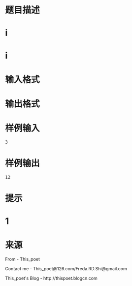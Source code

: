 

# 题目描述



# i



# i



# 输入格式



# 输出格式



# 样例输入


<pre>3</pre>

# 样例输出


<pre>12</pre>

# 提示



# 1



# 来源


<p>
</p><p>
From - This_poet
</p>
<p>
Contact me - This_poet@126.com/Freda.RD.Shi@gmail.com
</p>
<p>
This_poet&#39;s Blog - http://thispoet.blogcn.com
</p>
<p></p>
